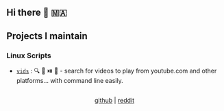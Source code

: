 ## Hi there 👋 🇲🇦


## Projects I maintain
### Linux Scripts
- [`vids`](https://github.com/MyOS-ArchLinux/vids) : 🔍 🔘 ⏯️ 🔁 - search for videos to play from youtube.com and other platforms... with command line easily.


## 
<p align="center">
	<a href="https://github.com/odnar-dev">github</a> | 
	<a href="https://old.reddit.com/user/odnar-dev/">reddit</a>
</p>
